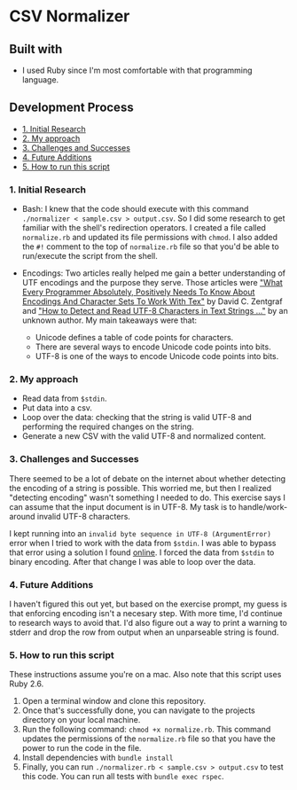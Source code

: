 # CSV Normalizer

## Built with

* I used Ruby since I'm most comfortable with that programming language.

## Development Process

* [1. Initial Research](#1-initial-planning)
* [2. My approach](#2-my-approach)
* [3. Challenges and Successes](#3-challenges-and-successes)
* [4. Future Additions](#4-future-additions)
* [5. How to run this script](#5-how-to-run-this-script)

### 1. Initial Research

* Bash: I knew that the code should execute with this command `./normalizer < sample.csv > output.csv`. So I did some research to get familiar with the shell's redirection operators. I created a file called `normalize.rb` and updated its file permissions with `chmod`. I also added the `#!` comment to the top of `normalize.rb` file so that you'd be able to run/execute the script from the shell.

* Encodings: Two articles really helped me gain a better understanding of UTF encodings and the purpose they serve. Those articles were ["What Every Programmer Absolutely, Positively Needs To Know About Encodings And Character Sets To Work With Tex"](http://kunststube.net/encoding/) by David C. Zentgraf and ["How to Detect and Read UTF-8 Characters in Text Strings ..."](https://www.instructables.com/id/Programming--how-to-detect-and-read-UTF-8-charact/) by an unknown author. My main takeaways were that:

    - Unicode defines a table of code points for characters.
    - There are several ways to encode Unicode code points into bits.
    - UTF-8 is one of the ways to encode Unicode code points into bits.

### 2. My approach

* Read data from `$stdin`.
* Put data into a csv.
* Loop over the data: checking that the string is valid UTF-8 and performing the required changes on the string.
* Generate a new CSV with the valid UTF-8 and normalized content.


### 3. Challenges and Successes

There seemed to be a lot of debate on the internet about whether detecting the encoding of a string is possible. This worried me, but then I realized "detecting encoding" wasn't something I needed to do. This exercise says I can assume that the input document is in UTF-8. My task is to handle/work-around invalid UTF-8 characters.

I kept running into an `invalid byte sequence in UTF-8 (ArgumentError)` error when I tried to work with the data from `$stdin`. I was able to bypass that error using a solution I found [online](https://github.com/mikel/mail/commit/6d2bb257cab9b508af51b62b8bb496c9a7c7f37b). I forced the data from `$stdin` to binary encoding. After that change I was able to loop over the data.

### 4. Future Additions

I haven't figured this out yet, but based on the exercise prompt, my guess is that enforcing encoding isn't a necesary step. With more time, I'd continue to research ways to avoid that. I'd also figure out a way to print a warning to stderr and drop the row from output when an unparseable string is found.

### 5. How to run this script

These instructions assume you're on a mac. Also note that this script uses Ruby 2.6.

1. Open a terminal window and clone this repository.
2. Once that's successfully done, you can navigate to the projects directory on your local machine.
3. Run the following command: `chmod +x normalize.rb`. This command updates the permissions of the `normalize.rb` file so that you have the power to run the code in the file.
4. Install dependencies with `bundle install`
5. Finally, you can run `./normalizer.rb < sample.csv > output.csv` to test this code. You can run all tests with `bundle exec rspec`.
